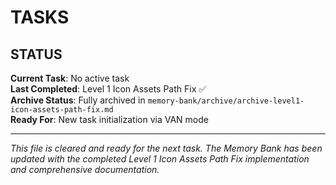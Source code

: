 # TASKS

## STATUS
**Current Task**: No active task  
**Last Completed**: Level 1 Icon Assets Path Fix ✅  
**Archive Status**: Fully archived in `memory-bank/archive/archive-level1-icon-assets-path-fix.md`  
**Ready For**: New task initialization via VAN mode

---

*This file is cleared and ready for the next task. The Memory Bank has been updated with the completed Level 1 Icon Assets Path Fix implementation and comprehensive documentation.*
